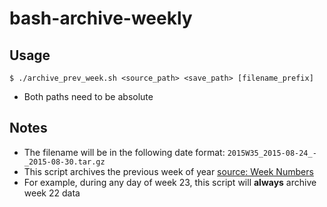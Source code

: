 # bash-archive-weekly


## Usage  
    $ ./archive_prev_week.sh <source_path> <save_path> [filename_prefix]

- Both paths need to be absolute


## Notes

- The filename will be in the following date format: `2015W35_2015-08-24_-_2015-08-30.tar.gz`
- This script archives the previous week of year [source: Week Numbers](http://www.epochconverter.com/date-and-time/weeknumbers-by-year.php)
- For example, during any day of week 23, this script will **always** archive week 22 data
